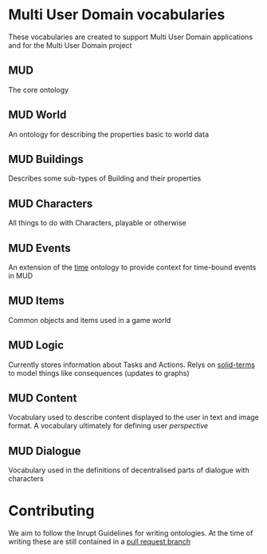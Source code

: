 # Multi User Domain vocabularies

These vocabularies are created to support Multi User Domain applications and for the Multi User Domain project

## MUD

The core ontology

## MUD World

An ontology for describing the properties basic to world data

## MUD Buildings

Describes some sub-types of Building and their properties

## MUD Characters

All things to do with Characters, playable or otherwise

## MUD Events

An extension of the [time](https://www.w3.org/TR/owl-time/) ontology to provide context for time-bound events in MUD

## MUD Items

Common objects and items used in a game world

## MUD Logic

Currently stores information about Tasks and Actions. Relys on [solid-terms](https://github.com/solid/vocab) to model things like consequences (updates to graphs)

## MUD Content

Vocabulary used to describe content displayed to the user in text and image format. A vocabulary ultimately for defining user _perspective_

## MUD Dialogue

Vocabulary used in the definitions of decentralised parts of dialogue with characters

# Contributing

We aim to follow the Inrupt Guidelines for writing ontologies. At the time of writing these are still contained in a [pull request branch](https://github.com/pmcb55/public-documentation/blob/feat/add-rdf-vocab-guidelines/coding-conventions/rdf-vocabulary-guidelines.md)
